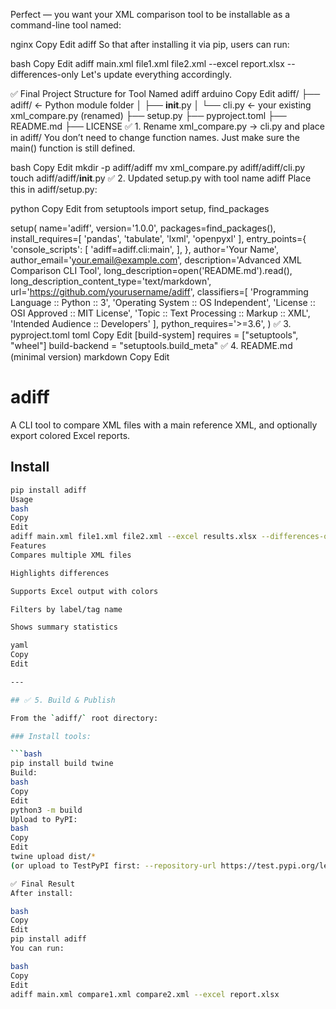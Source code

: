 Perfect — you want your XML comparison tool to be installable as a command-line tool named:

nginx
Copy
Edit
adiff
So that after installing it via pip, users can run:

bash
Copy
Edit
adiff main.xml file1.xml file2.xml --excel report.xlsx --differences-only
Let's update everything accordingly.

✅ Final Project Structure for Tool Named adiff
arduino
Copy
Edit
adiff/
├── adiff/                   ← Python module folder
│   ├── __init__.py
│   └── cli.py               ← your existing xml_compare.py (renamed)
├── setup.py
├── pyproject.toml
├── README.md
├── LICENSE
✅ 1. Rename xml_compare.py → cli.py and place in adiff/
You don’t need to change function names. Just make sure the main() function is still defined.

bash
Copy
Edit
mkdir -p adiff/adiff
mv xml_compare.py adiff/adiff/cli.py
touch adiff/adiff/__init__.py
✅ 2. Updated setup.py with tool name adiff
Place this in adiff/setup.py:

python
Copy
Edit
from setuptools import setup, find_packages

setup(
    name='adiff',
    version='1.0.0',
    packages=find_packages(),
    install_requires=[
        'pandas',
        'tabulate',
        'lxml',
        'openpyxl'
    ],
    entry_points={
        'console_scripts': [
            'adiff=adiff.cli:main',
        ],
    },
    author='Your Name',
    author_email='your.email@example.com',
    description='Advanced XML Comparison CLI Tool',
    long_description=open('README.md').read(),
    long_description_content_type='text/markdown',
    url='https://github.com/yourusername/adiff',
    classifiers=[
        'Programming Language :: Python :: 3',
        'Operating System :: OS Independent',
        'License :: OSI Approved :: MIT License',
        'Topic :: Text Processing :: Markup :: XML',
        'Intended Audience :: Developers'
    ],
    python_requires='>=3.6',
)
✅ 3. pyproject.toml
toml
Copy
Edit
[build-system]
requires = ["setuptools", "wheel"]
build-backend = "setuptools.build_meta"
✅ 4. README.md (minimal version)
markdown
Copy
Edit
# adiff

A CLI tool to compare XML files with a main reference XML, and optionally export colored Excel reports.

## Install

```bash
pip install adiff
Usage
bash
Copy
Edit
adiff main.xml file1.xml file2.xml --excel results.xlsx --differences-only
Features
Compares multiple XML files

Highlights differences

Supports Excel output with colors

Filters by label/tag name

Shows summary statistics

yaml
Copy
Edit

---

## ✅ 5. Build & Publish

From the `adiff/` root directory:

### Install tools:

```bash
pip install build twine
Build:
bash
Copy
Edit
python3 -m build
Upload to PyPI:
bash
Copy
Edit
twine upload dist/*
(or upload to TestPyPI first: --repository-url https://test.pypi.org/legacy/)

✅ Final Result
After install:

bash
Copy
Edit
pip install adiff
You can run:

bash
Copy
Edit
adiff main.xml compare1.xml compare2.xml --excel report.xlsx
